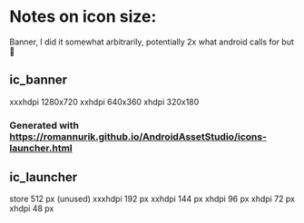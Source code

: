 # Notes on icon size:

Banner, I did it somewhat arbitrarily, potentially 2x what android calls for but :shrug:

## ic_banner
xxxhdpi 1280x720
xxhdpi 640x360
xhdpi 320x180


### Generated with https://romannurik.github.io/AndroidAssetStudio/icons-launcher.html

## ic_launcher
store 512 px (unused)
xxxhdpi 192 px
xxhdpi 144 px
xhdpi 96 px
xhdpi 72 px
xhdpi 48 px
